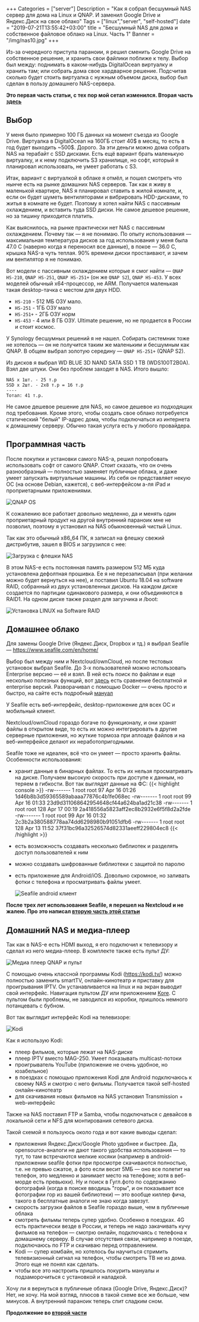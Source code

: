+++
Categories = ["server"]
Description = "Как я собрал бесшумный NAS сервер для дома на Linux и QNAP. И заменил Google Drive и Яндекс.Диск на свое облако"
Tags = ["linux","server", "self-hosted"]
date = "2019-07-21T13:55:42+03:00"
title = "Бесшумный NAS для дома и собственное файловое облако на Linux. Часть 1"
Banner = "/img/nas10.jpg"
+++

Из-за очередного приступа параноии, я решил сменить Google Drive на собственное решение, и хранить свои файлики поближе к телу. Выбор был между: поднимать в каком-нибудь DigitalOcean виртуалку и хранить там; или собрать дома свое хардварное решение. Подсчитав сколько будет стоить виртуалка с нужным объемом диска, выбор был сделан в пользу домашнего NAS-сервера.
<!--more-->

**Это первая часть статьи, с тех пор мой сетап изменился. Вторая часть [здесь](/post/silent-home-nas-2)**

## Выбор

У меня было примерно 100 ГБ данных на момент съезда из Google Drive. Виртуалка в DigitalOcean на 160ГБ стоит 40$ в месяц, то есть в год будет выходить ~500$. Дорого. За эти деньги можно дома собрать NAS на терабайт с SSD дисками. Есть ещё вариант брать маленькую виртуалку, и к нему подключить S3 хранилище, но софт, который я планировал использовать, не умеет работать с S3.

Итак, вариант с виртуалкой в облаке я отмёл, и пошел смотреть что нынче есть на рынке домашних NAS серверов. Так как я живу в маленькой квартире, NAS я планировал ставить в жилой комнате, и, если он будет шуметь вентиляторами и вибрировать HDD-дисками, то житья в комнате не будет. Поэтому я хотел найти NAS с пассивным охлаждением, и вставить туда SSD диски. Не самое дешевое решение, но за тишину приходится платить.

Как выяснилось, на рынке практически нет NAS с пассивным охлаждением. Почему так — я не понимаю. По опыту использования — максимальная температура дисков за год использования у меня была 47.0 C (наверно когда я переносил все данные), в покое — 36.0 C, крышка NAS-а чуть теплая. 90% времени диски простаивают, и зачем им вентилятор я не понимаю.

Вот модели с пассивным охлаждением которые я смог найти — ```QNAP HS-210```, ```QNAP HS-251```, ```QNAP HS-251+``` (он же ```QNAP S2```), ```QNAP HS-453```. У всех моделей обычный x64-процессор, не ARM. Получается маленькая такая desktop-тачка с местом для двух HDD.

* ```HS-210``` - 512 МБ ОЗУ мало.
* ```HS-251``` - 1ГБ ОЗУ мало
* ```HS-251+``` - 2ГБ ОЗУ норм
* ```HS-453``` - 4 или 8 ГБ ОЗУ. Ultimate решение, но не продается в России и стоит космос.

У Synology бесшумных решений я не нашел. Собирать системник тоже не хотелось — он не получится таким же маленьким и бесшумным как QNAP. В общем выбрал золотую середину — ```QNAP HS-251+``` (QNAP S2).

Из дисков я выбрал WD BLUE 3D NAND SATA SSD 1 TB (WDS100T2B0A). Взял две штуки. Они без проблем заходят в NAS.
Итого вышло:
```
NAS x 1шт. - 25 т.р
SSD x 2шт. - 2x8 т.р = 16 т.р
----
Тотал: 41 т.р.
```
Не самое дешевое решение для NAS, но самое дешевое из подходящих под требования. Кроме этого, чтобы создать свое облако потребуется статический "белый" IP-адрес дома, чтобы подключаться из интернета к домашнему серверу. Обычно такая услуга есть у любого провайдера.


## Программная часть

После покупки и установки самого NAS-а, решил попробовать использовать софт от самого QNAP. Стоит сказать, что он очень разнообразный — полностью заменяет публичные облака, и даже умеет запускать виртуальные машины. Из себя он представляет некую ОС (на основе Debian, кажется), с веб-интерфейсом а-ля iPad и проприетарными приложениями.

![QNAP OS](/img/nas4.jpg)


К сожалению все работает довольно медленно, да и менять один проприетарный продукт на другой внутренний параноик мне не позволил, поэтому я установил на NAS обыкновенный чистый Linux. 

Так как это обычный x86_64 ПК, я записал на флешку свежий дистрибутив, зашел в BIOS и загрузился с нее:

![Загрузка с флешки NAS](/img/nas1.jpg)

В этом NAS-е есть постоянная память размером 512 МБ куда установлена дефолтная прошивка. Ее я не перезаписывал (при желании можно будет вернуться на нее), и поставил Ubuntu 18.04 на software RAID, собранный из двух установленных дисков. На каждом диске создается по партиции одинакового размера, и они объединяются в RAID1. На одном диске также раздел для загузчика и /boot:

![Установка LINUX на Software RAID](/img/nas2.jpg)



## Домашнее облако


Для замены Google Drive (Яндекс.Диск, Dropbox и тд.) я выбрал Seafile — https://www.seafile.com/en/home/

Выбор был между ним и Nextcloud/ownCloud, но после тестовых установок выбрал Seafile. До 3-х пользователей можно использовать Enterprise версию — её и взял. В ней есть поиск по файлам и еще несколько полезных функций, вот [здесь](https://www.seafile.com/en/product/private_server/) есть сравнение бесплатной и enterprise версий. Разворачивал с помощью Docker — очень просто и быстро, на сайте есть подробный [мануал](https://manual.seafile.com/deploy_pro/deploy_with_docker.html)

У Seafile есть веб-интерфейс, desktop-приложение для всех ОС и мобильный клиент.

Nextcloud/ownCloud гораздо богаче по функционалу, и они хранят файлы в открытом виде, то есть их можно интегрировать в другие серверные приложения, но жуткие тормоза при аплоаде файлов и на веб-интерфейсе делают их неработопригодными.

Seafile тоже не идеален, всё что он умеет — просто хранить файлы. Особенности использования:

* хранит данные в бинарных файлах. То есть их нельзя просматривать на диске. Получаем высокую скорость при доступе к данным, но теряем в гибкости. Вот так выглядят данные на ФС:
{{< highlight console >}}
-rw-------   1 root root   97 Apr 16 01:26 1d46b8b3d59365589abaaa77876c4b1fe068ec
-rw-------   1 root root   99 Apr 16 01:33 23d9d311068642954648cf44a624ba1ad21c38
-rw-------   1 root root  128 Apr 17 00:19 2a418556a5823aff2ec8b2932e6f5f8d2a2fde
-rw-------   1 root root   99 Apr 16 01:32 2c3b2a380588778aa74dd6298980b91051dfb6
-rw-------   1 root root  128 Apr 13 11:52 37f31bc96a32526574d82331aeeff229804ec8
{{< /highlight >}}
* есть возможность создавать несколько библиотек и разделять доступ пользователей к ним
* можно создавать шифрованные библиотеки с защитой по паролю
* есть приложение для Android/iOS. Довольно скромное, но заливать фотки с телефона и просматривать файлы умеет.

    ![Seafile android клиент](/img/nas3.png)

**После трех лет использования Seafile, я перешел на Nextcloud и не жалею. Про это написал [вторую часть этой статьи](/post/silent-home-nas-2)**

## Домашний NAS и медиа-плеер

Так как в NAS-е есть HDMI выход, я его подключил к телевизору и сделал из него медиа-плеер. В комплекте также есть пульт ДУ:

![Медиа плеер QNAP и пульт](/img/nas7.jpg)



С помощью очень классной программы Kodi (https://kodi.tv/) можно полностью заменить smartTV, онлайн-кинотеатр и приставку для проигрывания IPTV. Он устанавливается на linux и на экран выводит свой интерфейс. Навигация пультом ДУ или приложением [Kore](https://www.f-droid.org/packages/org.xbmc.kore/). С пультом были проблемы, не заводился из коробки, пришлось немного потанцевать с бубном.

Вот так выглядит интерфейс Kodi на телевизоре:

![Kodi](/img/nas9.jpg)

Как я использую Kodi:

 * плеер фильмов, которые лежат на NAS-диске
 * плеер IPTV вместо MAG-250. Умеет показывать multicast-потоки
 * проигрыватель YouTube (приложение не очень удобное, но юзабельное)
 * в поездках с помощью приложения Kodi для Android подключаюсь к своему NAS и смотрю с него фильмы. Получается такой self-hosted онлайн-кинотеатр
 * для скачивания новых фильмов на NAS установил Transmission + web-интерфейс

Также на NAS поставил FTP и Samba, чтобы подключаться с девайсов в локальной сети и NFS для монтирования сетевого диска.


Такой схемой я пользуюсь около года и вот какие выводы сделал:

 * приложения Яндекс.Диск/Google Photo удобнее и быстрее. Да, opensource-аналоги не дают такого удобства использования — то тут, то там встречаются мелкие косяки (например в android-приложении seafile фотки при просмотре скачиваются полностью, т.е. не превью сжатое, а фото если весит 5МБ — оно все полетит на телефон, это медленно и занимает место на телефоне; хотя в веб-морде есть превьюхи). Ну и поиск в Гугл.фото по содержанию фотографий (когда в поиске вводишь "горы", и он показывает все фотографии гор из вашей библиотеки) — это вообще киллер фича, такого в бесплатные аналоги не знаю когда завезут.
 * скорость загрузки файлов в Seafile гораздо выше, чем в публичные облака
 * смотреть фильмы теперь супер удобно. Особенно в поездках. 4G есть практически везде в России, и теперь не надо закачивать кучу фильмов на телефон — смотрю онлайн, подключаясь с телефона к домашнему серверу. В случае отсутствия связи, например в поезде, подключаюсь по FTP и скачиваю перед отправлением.
 * Kodi — супер комбайн, но хотелось бы научиться стримить телевизионный сигнал на телефон, чтобы смотреть ТВ не из дома. Этого еще не понял как сделать.
 * чтобы все это настроить пришлось покурить мануалы и подзаморочиться с установкой и наладкой.

 Хочу ли я вернуться в публичные облака (Google Drive, Яндекс.Диск)? Нет, не хочу. На мой взгляд, плюсов в такой схеме все же больше, чем минусов. А внутренний параноик теперь спит сладким сном.

 **Продолжение во [второй части](/post/silent-home-nas-2)**
